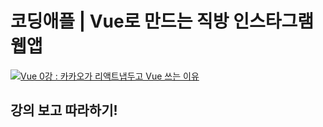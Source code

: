 # 코딩애플 | Vue로 만드는 직방 인스타그램 웹앱

[![Vue 0강 : 카카오가 리액트냅두고 Vue 쓰는 이유](http://img.youtube.com/vi/-tVaahsXpwk/0.jpg)](https://youtu.be/-tVaahsXpwk)

## 강의 보고 따라하기!
